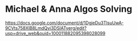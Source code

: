 ﻿# Michael & Anna Algos Solving

https://docs.google.com/document/d/1DgjeDu3TlsuUwA-9CVts758XIB8LmdQvi3DSIATyerg/edit?usp=drive_web&ouid=100011882095398028099